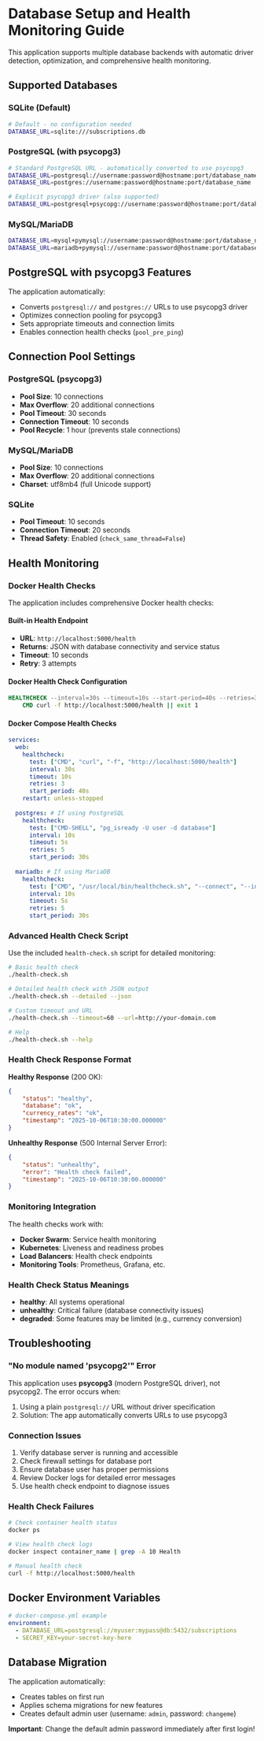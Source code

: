 # Database Setup and Health Monitoring Guide

This application supports multiple database backends with automatic driver detection, optimization, and comprehensive health monitoring.

## Supported Databases

### SQLite (Default)
```bash
# Default - no configuration needed
DATABASE_URL=sqlite:///subscriptions.db
```

### PostgreSQL (with psycopg3)
```bash
# Standard PostgreSQL URL - automatically converted to use psycopg3
DATABASE_URL=postgresql://username:password@hostname:port/database_name
DATABASE_URL=postgres://username:password@hostname:port/database_name

# Explicit psycopg3 driver (also supported)
DATABASE_URL=postgresql+psycopg://username:password@hostname:port/database_name
```

### MySQL/MariaDB
```bash
DATABASE_URL=mysql+pymysql://username:password@hostname:port/database_name
DATABASE_URL=mariadb+pymysql://username:password@hostname:port/database_name
```

## PostgreSQL with psycopg3 Features

The application automatically:
- Converts `postgresql://` and `postgres://` URLs to use psycopg3 driver
- Optimizes connection pooling for psycopg3
- Sets appropriate timeouts and connection limits
- Enables connection health checks (`pool_pre_ping`)

## Connection Pool Settings

### PostgreSQL (psycopg3)
- **Pool Size**: 10 connections
- **Max Overflow**: 20 additional connections
- **Pool Timeout**: 30 seconds
- **Connection Timeout**: 10 seconds
- **Pool Recycle**: 1 hour (prevents stale connections)

### MySQL/MariaDB
- **Pool Size**: 10 connections
- **Max Overflow**: 20 additional connections
- **Charset**: utf8mb4 (full Unicode support)

### SQLite
- **Pool Timeout**: 10 seconds
- **Connection Timeout**: 20 seconds
- **Thread Safety**: Enabled (`check_same_thread=False`)

## Health Monitoring

### Docker Health Checks

The application includes comprehensive Docker health checks:

#### Built-in Health Endpoint
- **URL**: `http://localhost:5000/health`
- **Returns**: JSON with database connectivity and service status
- **Timeout**: 10 seconds
- **Retry**: 3 attempts

#### Docker Health Check Configuration
```dockerfile
HEALTHCHECK --interval=30s --timeout=10s --start-period=40s --retries=3 \
    CMD curl -f http://localhost:5000/health || exit 1
```

#### Docker Compose Health Checks
```yaml
services:
  web:
    healthcheck:
      test: ["CMD", "curl", "-f", "http://localhost:5000/health"]
      interval: 30s
      timeout: 10s
      retries: 3
      start_period: 40s
    restart: unless-stopped
  
  postgres: # If using PostgreSQL
    healthcheck:
      test: ["CMD-SHELL", "pg_isready -U user -d database"]
      interval: 10s
      timeout: 5s
      retries: 5
      start_period: 30s
  
  mariadb: # If using MariaDB
    healthcheck:
      test: ["CMD", "/usr/local/bin/healthcheck.sh", "--connect", "--innodb_initialized"]
      interval: 10s
      timeout: 5s
      retries: 5
      start_period: 30s
```

### Advanced Health Check Script

Use the included `health-check.sh` script for detailed monitoring:

```bash
# Basic health check
./health-check.sh

# Detailed health check with JSON output
./health-check.sh --detailed --json

# Custom timeout and URL
./health-check.sh --timeout=60 --url=http://your-domain.com

# Help
./health-check.sh --help
```

### Health Check Response Format

**Healthy Response** (200 OK):
```json
{
    "status": "healthy",
    "database": "ok",
    "currency_rates": "ok",
    "timestamp": "2025-10-06T10:30:00.000000"
}
```

**Unhealthy Response** (500 Internal Server Error):
```json
{
    "status": "unhealthy",
    "error": "Health check failed",
    "timestamp": "2025-10-06T10:30:00.000000"
}
```

### Monitoring Integration

The health checks work with:
- **Docker Swarm**: Service health monitoring
- **Kubernetes**: Liveness and readiness probes
- **Load Balancers**: Health check endpoints
- **Monitoring Tools**: Prometheus, Grafana, etc.

### Health Check Status Meanings

- **healthy**: All systems operational
- **unhealthy**: Critical failure (database connectivity issues)
- **degraded**: Some features may be limited (e.g., currency conversion)

## Troubleshooting

### "No module named 'psycopg2'" Error
This application uses **psycopg3** (modern PostgreSQL driver), not psycopg2. The error occurs when:
1. Using a plain `postgresql://` URL without driver specification
2. Solution: The app automatically converts URLs to use psycopg3

### Connection Issues
1. Verify database server is running and accessible
2. Check firewall settings for database port
3. Ensure database user has proper permissions
4. Review Docker logs for detailed error messages
5. Use health check endpoint to diagnose issues

### Health Check Failures
```bash
# Check container health status
docker ps

# View health check logs
docker inspect container_name | grep -A 10 Health

# Manual health check
curl -f http://localhost:5000/health
```

## Docker Environment Variables

```yaml
# docker-compose.yml example
environment:
  - DATABASE_URL=postgresql://myuser:mypass@db:5432/subscriptions
  - SECRET_KEY=your-secret-key-here
```

## Database Migration

The application automatically:
- Creates tables on first run
- Applies schema migrations for new features
- Creates default admin user (username: `admin`, password: `changeme`)

**Important**: Change the default admin password immediately after first login!